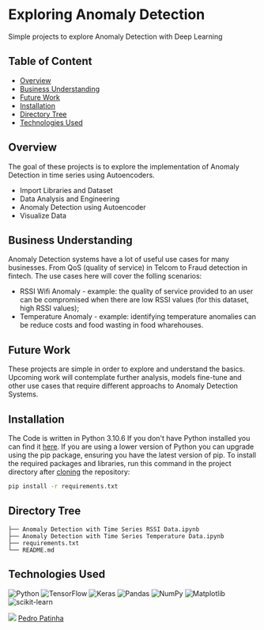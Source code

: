# Exploring Anomaly Detection
Simple projects to explore Anomaly Detection with Deep Learning

## Table of Content
  * [Overview](#Overview)
  * [Business Understanding](#Business-Understanding)
  * [Future Work](#Future-Work)
  * [Installation](#Installation)
  * [Directory Tree](#Directory-Tree)
  * [Technologies Used](#technologies-Used)

## Overview
The goal of these projects is to explore the implementation of Anomaly Detection in time series using Autoencoders.
* Import Libraries and Dataset
* Data Analysis and Engineering
* Anomaly Detection using Autoencoder
* Visualize Data

## Business Understanding
Anomaly Detection systems have a lot of useful use cases for many businesses. From QoS (quality of service) in Telcom to Fraud detection in fintech.
The use cases here will cover the folling scenarios:
* RSSI Wifi Anomaly - example: the quality of service provided to an user can be compromised when there are low RSSI values (for this dataset, high RSSI values);
* Temperature Anomaly - example: identifying temperature anomalies can be reduce costs and food wasting in food wharehouses. 

## Future Work
These projects are simple in order to explore and understand the basics.
Upcoming work will contemplate further analysis, models fine-tune and other use cases that require different approachs to Anomaly Detection Systems.

## Installation
The Code is written in Python 3.10.6 If you don't have Python installed you can find it [here](https://www.python.org/downloads/). If you are using a lower version of Python you can upgrade using the pip package, ensuring you have the latest version of pip. To install the required packages and libraries, run this command in the project directory after [cloning](https://www.howtogeek.com/451360/how-to-clone-a-github-repository/) the repository:
```bash
pip install -r requirements.txt
```

## Directory Tree 
```
├── Anomaly Detection with Time Series RSSI Data.ipynb
├── Anomaly Detection with Time Series Temperature Data.ipynb
├── requirements.txt
└── README.md
```

## Technologies Used

![Python](https://img.shields.io/badge/python-3670A0?style=for-the-badge&logo=python&logoColor=ffdd54) ![TensorFlow](https://img.shields.io/badge/TensorFlow-%23FF6F00.svg?style=for-the-badge&logo=TensorFlow&logoColor=white) ![Keras](https://img.shields.io/badge/Keras-%23D00000.svg?style=for-the-badge&logo=Keras&logoColor=white) ![Pandas](https://img.shields.io/badge/pandas-%23150458.svg?style=for-the-badge&logo=pandas&logoColor=white) ![NumPy](https://img.shields.io/badge/numpy-%23013243.svg?style=for-the-badge&logo=numpy&logoColor=white) ![Matplotlib](https://img.shields.io/badge/Matplotlib-%23ffffff.svg?style=for-the-badge&logo=Matplotlib&logoColor=black) ![scikit-learn](https://img.shields.io/badge/scikit--learn-%23F7931E.svg?style=for-the-badge&logo=scikit-learn&logoColor=white)


<img src="https://img.icons8.com/color/30/000000/linkedin.png"/> [Pedro Patinha](https://www.linkedin.com/in/pedromaiapatinha/)
